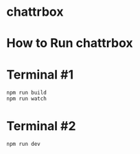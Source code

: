 # chattrbox

# How to Run chattrbox

# Terminal #1
	npm run build
	npm run watch
	
# Terminal #2
	npm run dev

